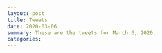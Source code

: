 ```yaml
---
layout: post
title: Tweets
date: 2020-03-06
summary: These are the tweets for March 6, 2020.
categories:
---
```


